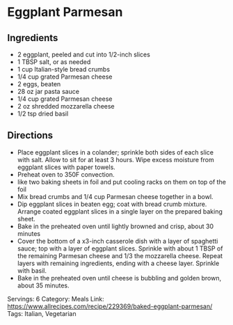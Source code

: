 # Eggplant Parmesan
## Ingredients
- 2 eggplant, peeled and cut into 1/2-inch slices
- 1 TBSP salt, or as needed
- 1 cup Italian-style bread crumbs
- 1/4 cup grated Parmesan cheese
- 2 eggs, beaten
- 28 oz jar pasta sauce
- 1/4 cup grated Parmesan cheese
- 2 oz shredded mozzarella cheese
- 1/2 tsp dried basil
## Directions
- Place eggplant slices in a colander; sprinkle both sides of each slice with salt. Allow to sit for at least 3 hours. Wipe excess moisture from eggplant slices with paper towels.
- Preheat oven to 350F convection.
- like two baking sheets in foil and put cooling racks on them on top of the foil
- Mix bread crumbs and 1/4 cup Parmesan cheese together in a bowl.
- Dip eggplant slices in beaten egg; coat with bread crumb mixture. Arrange coated eggplant slices in a single layer on the prepared baking sheet.
- Bake in the preheated oven until lightly browned and crisp, about 30 minutes
- Cover the bottom of a x3-inch casserole dish with a layer of spaghetti sauce; top with a layer of eggplant slices. Sprinkle with about 1 TBSP of the remaining Parmesan cheese and 1/3 the mozzarella cheese. Repeat layers with remaining ingredients, ending with a cheese layer. Sprinkle with basil.
- Bake in the preheated oven until cheese is bubbling and golden brown, about 35 minutes.

Servings: 6
Category: Meals
Link: https://www.allrecipes.com/recipe/229369/baked-eggplant-parmesan/
Tags: Italian, Vegetarian
